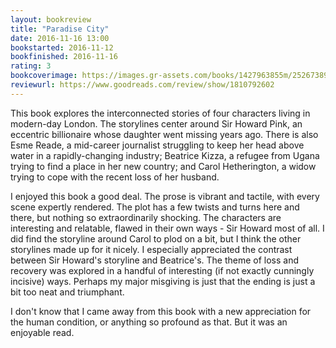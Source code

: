 ```yaml
---
layout: bookreview
title: "Paradise City"
date: 2016-11-16 13:00
bookstarted: 2016-11-12
bookfinished: 2016-11-16
rating: 3
bookcoverimage: https://images.gr-assets.com/books/1427963855m/25267389.jpg
reviewurl: https://www.goodreads.com/review/show/1810792602
---
```


This book explores the interconnected stories of four characters living in modern-day London. The storylines center around Sir Howard Pink, an eccentric billionaire whose daughter went missing years ago. There is also Esme Reade, a mid-career journalist struggling to keep her head above water in a rapidly-changing industry; Beatrice Kizza, a refugee from Ugana trying to find a place in her new country; and Carol Hetherington, a widow trying to cope with the recent loss of her husband.



I enjoyed this book a good deal. The prose is vibrant and tactile, with every scene expertly rendered. The plot has a few twists and turns here and there, but nothing so extraordinarily shocking. The characters are interesting and relatable, flawed in their own ways - Sir Howard most of all. I did find the storyline around Carol to plod on a bit, but I think the other storylines made up for it nicely. I especially appreciated the contrast between Sir Howard's storyline and Beatrice's. The theme of loss and recovery was explored in a handful of interesting (if not exactly cunningly incisive) ways. Perhaps my major misgiving is just that the ending is just a bit too neat and triumphant.



I don't know that I came away from this book with a new appreciation for the human condition, or anything so profound as that. But it was an enjoyable read.